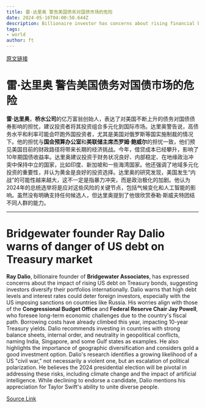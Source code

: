 ```yaml
---
title: 雷·达里奥 警告美国债务对国债市场的危险
date: 2024-05-16T04:00:58.644Z
description: Billionaire investor has concerns about rising financial burden, global conflict and growing possibility of ‘civil war’
tags: 
- world
author: ft
---
```


[原文链接](https://ft.com/content/d54e5886-7f9a-49c4-a915-61ca506e4514)

# **雷·达里奥** 警告美国债务对国债市场的危险

**雷·达里奥**，**桥水公司**的亿万富翁创始人，表达了对美国不断上升的债务对国债债券影响的担忧，建议投资者将其投资组合多元化到国际市场。达里奥警告说，高债务水平和利率可能会吓跑外国投资者，尤其是美国对俄罗斯等国实施制裁的情况下。他的担忧与**国会预算办公室**和**美联储主席杰罗姆·鲍威尔**的担忧一致，他们预见美国目前的财政路径将带来长期的经济挑战。今年，借贷成本已经攀升，影响了10年期国债收益率。达里奥建议投资于财务状况良好、内部稳定、在地缘政治冲突中保持中立的国家，比如印度、新加坡和一些海湾国家。他还强调了地域多元化投资的重要性，并认为黄金是良好的投资选择。达里奥的研究发现，美国发生“内战”的可能性越来越大，这不一定是指暴力冲突，而是政治极化的加剧。他认为2024年的总统选举将是应对这些风险的关键节点，包括气候变化和人工智能的影响。虽然没有明确支持任何候选人，但达里奥提到了他很欣赏泰勒·斯威夫特团结不同人群的能力。

---

# Bridgewater founder Ray Dalio warns of danger of US debt on Treasury market

**Ray Dalio**, billionaire founder of **Bridgewater Associates**, has expressed concerns about the impact of rising US debt on Treasury bonds, suggesting investors diversify their portfolios internationally. Dalio warns that high debt levels and interest rates could deter foreign investors, especially with the US imposing sanctions on countries like Russia. His worries align with those of the **Congressional Budget Office** and **Federal Reserve Chair Jay Powell**, who foresee long-term economic challenges due to the country's fiscal path. Borrowing costs have already climbed this year, impacting 10-year Treasury yields. Dalio recommends investing in countries with strong balance sheets, internal order, and neutrality in geopolitical conflicts, naming India, Singapore, and some Gulf states as examples. He also highlights the importance of geographic diversification and considers gold a good investment option. Dalio's research identifies a growing likelihood of a US "civil war," not necessarily a violent one, but an escalation of political polarization. He believes the 2024 presidential election will be pivotal in addressing these risks, including climate change and the impact of artificial intelligence. While declining to endorse a candidate, Dalio mentions his appreciation for Taylor Swift's ability to unite diverse people.

[Source Link](https://ft.com/content/d54e5886-7f9a-49c4-a915-61ca506e4514)

